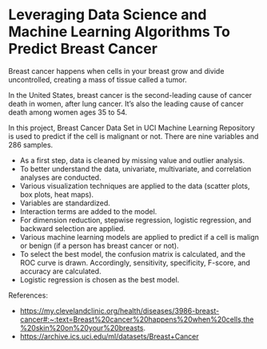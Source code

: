 # Leveraging Data Science and Machine Learning Algorithms To Predict Breast Cancer

Breast cancer happens when cells in your breast grow and divide uncontrolled, creating a mass of tissue called a tumor. 

In the United States, breast cancer is the second-leading cause of cancer death in women, after lung cancer. It’s also the leading cause of cancer death among women ages 35 to 54.

In this project, Breast Cancer Data Set in UCI Machine Learning Repository is used to predict if the cell is malignant or not. There are nine variables and 286 samples. 

- As a first step, data is cleaned by missing value and outlier analysis. 
- To better understand the data, univariate, multivariate, and correlation analyses are conducted. 
- Various visualization techniques are applied to the data (scatter plots, box plots, heat maps).
- Variables are standardized.
- Interaction terms are added to the model. 
- For dimension reduction, stepwise regression, logistic regression, and backward selection are applied.
- Various machine learning models are applied to predict if a cell is malign or benign (if a person has breast cancer or not). 
- To select the best model, the confusion matrix is calculated, and the ROC curve is drawn. Accordingly, sensitivity, specificity, F-score, and accuracy are calculated.
- Logistic regression is chosen as the best model. 


References: 
- https://my.clevelandclinic.org/health/diseases/3986-breast-cancer#:~:text=Breast%20cancer%20happens%20when%20cells,the%20skin%20on%20your%20breasts.
- https://archive.ics.uci.edu/ml/datasets/Breast+Cancer

